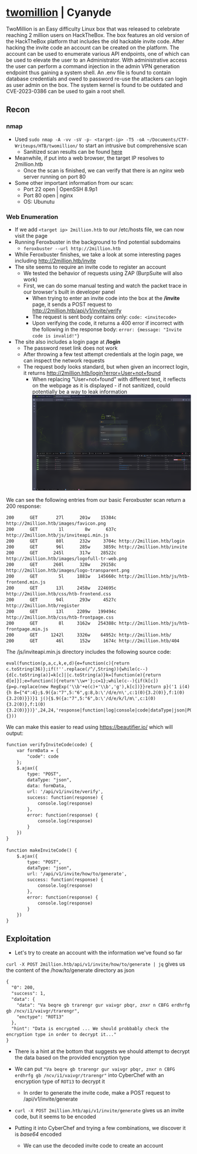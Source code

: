# [twomillion](https://app.hackthebox.com/machines/TwoMillion) | Cyanyde

TwoMillion is an Easy difficulty Linux box that was released to celebrate reaching 2 million users on HackTheBox. The box features an old version of the HackTheBox platform that includes the old hackable invite code. After hacking the invite code an account can be created on the platform. The account can be used to enumerate various API endpoints, one of which can be used to elevate the user to an Administrator. With administrative access the user can perform a command injection in the admin VPN generation endpoint thus gaining a system shell. An .env file is found to contain database credentials and owed to password re-use the attackers can login as user admin on the box. The system kernel is found to be outdated and CVE-2023-0386 can be used to gain a root shell. 

## Recon

### nmap

- Used `sudo nmap -A -vv -sV -p- <target-ip> -T5 -oA ~/Documents/CTF-Writeups/HTB/twomillion/` to start an intrusive but comprehensive scan
    - Sanitized scan results can be found [here](/HTB/twomillion/.nmap)
- Meanwhile, if put into a web browser, the target IP resolves to 2million.htb
    - Once the scan is finished, we can verify that there is an *nginx* web server running on port 80
- Some other important information from our scan:
    - Port 22 open | OpenSSH 8.9p1
    - Port 80 open | nginx
    - OS: Ubunutu

### Web Enumeration

- If we add `<target ip> 2million.htb` to our /etc/hosts file, we can now visit the page
- Running Feroxbuster in the background to find potential subdomains
    - `feroxbuster --url http://2million.htb`
- While Feroxbuster finishes, we take a look at some interesting pages including http://2million.htb/invite
- The site seems to require an invite code to register an account
    - We tested the behavior of requests using ZAP (BurpSuite will also work)
    - First, we can do some manual testing and watch the packet trace in our browser's built in developer panel
        - When trying to enter an invite code into the box at the **/invite** page, it sends a POST request to http://2million.htb/api/v1/invite/verify
        - The request is sent body contains only: `code: <invitecode>`
        - Upon verifying the code, it returns a 400 error if incorrect with the following in the response body: `error: {message: "Invite code is invalid!"}`
- The site also includes a login page at **/login**
    - The password reset link does not work
    - After throwing a few test attempt credentials at the login page, we can inspect the network requests
    - The request body looks standard, but when given an incorrect login, it returns http://2million.htb/login?error=User+not+found
        - When replacing "User+not+found" with different text, it reflects on the webpage as it is displayed - if not sanitized, could potentially be a way to leak information
        ![lol](/HTB/twomillion/assets/250714_16h48m23s_screenshot.png)

We can see the following entries from our basic Feroxbuster scan return a 200 response:

```
200      GET       27l      201w    15384c http://2million.htb/images/favicon.png
200      GET        1l        8w      637c http://2million.htb/js/inviteapi.min.js
200      GET       80l      232w     3704c http://2million.htb/login
200      GET       96l      285w     3859c http://2million.htb/invite
200      GET      245l      317w    28522c http://2million.htb/images/logofull-tr-web.png
200      GET      260l      328w    29158c http://2million.htb/images/logo-transparent.png
200      GET        5l     1881w   145660c http://2million.htb/js/htb-frontend.min.js
200      GET       13l     2458w   224695c http://2million.htb/css/htb-frontend.css
200      GET       94l      293w     4527c http://2million.htb/register
200      GET       13l     2209w   199494c http://2million.htb/css/htb-frontpage.css
200      GET        8l     3162w   254388c http://2million.htb/js/htb-frontpage.min.js
200      GET     1242l     3326w    64952c http://2million.htb/
200      GET       46l      152w     1674c http://2million.htb/404
```

The /js/inviteapi.min.js directory includes the following source code:
```
eval(function(p,a,c,k,e,d){e=function(c){return c.toString(36)};if(!''.replace(/^/,String)){while(c--){d[c.toString(a)]=k[c]||c.toString(a)}k=[function(e){return d[e]}];e=function(){return'\\w+'};c=1};while(c--){if(k[c]){p=p.replace(new RegExp('\\b'+e(c)+'\\b','g'),k[c])}}return p}('1 i(4){h 8={"4":4};$.9({a:"7",5:"6",g:8,b:\'/d/e/n\',c:1(0){3.2(0)},f:1(0){3.2(0)}})}1 j(){$.9({a:"7",5:"6",b:\'/d/e/k/l/m\',c:1(0){3.2(0)},f:1(0){3.2(0)}})}',24,24,'response|function|log|console|code|dataType|json|POST|formData|ajax|type|url|success|api/v1|invite|error|data|var|verifyInviteCode|makeInviteCode|how|to|generate|verify'.split('|'),0,{}))
```

We can make this easier to read using https://beautifier.io/ which will output:

```
function verifyInviteCode(code) {
    var formData = {
        "code": code
    };
    $.ajax({
        type: "POST",
        dataType: "json",
        data: formData,
        url: '/api/v1/invite/verify',
        success: function(response) {
            console.log(response)
        },
        error: function(response) {
            console.log(response)
        }
    })
}

function makeInviteCode() {
    $.ajax({
        type: "POST",
        dataType: "json",
        url: '/api/v1/invite/how/to/generate',
        success: function(response) {
            console.log(response)
        },
        error: function(response) {
            console.log(response)
        }
    })
}
```

## Exploitation

- Let's try to create an account with the information we've found so far

`curl -X POST 2million.htb/api/v1/invite/how/to/generate | jq` gives us the content of the /how/to/generate directory as json

```
{
  "0": 200,
  "success": 1,
  "data": {
    "data": "Va beqre gb trarengr gur vaivgr pbqr, znxr n CBFG erdhrfg gb /ncv/i1/vaivgr/trarengr",
    "enctype": "ROT13"
  },
  "hint": "Data is encrypted ... We should probbably check the encryption type in order to decrypt it..."
}
```

- There is a hint at the bottom that suggests we should attempt to decrypt the data based on the provided encryption type
- We can put `"Va beqre gb trarengr gur vaivgr pbqr, znxr n CBFG erdhrfg gb /ncv/i1/vaivgr/trarengr"` into CyberChef with an encryption type of `ROT13` to decrypt it
    - In order to generate the invite code, make a POST request to /api/v1/invite/generate

- `curl -X POST 2million.htb/api/v1/invite/generate` gives us an invite code, but it seems to be encoded
- Putting it into CyberChef and trying a few combinations, we discover it is *base64* encoded
    - We can use the decoded invite code to create an account
